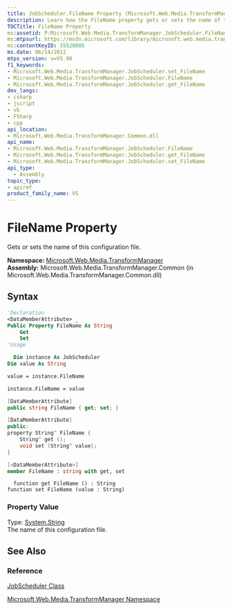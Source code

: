 ```yaml
---
title: JobScheduler.FileName Property (Microsoft.Web.Media.TransformManager)
description: Learn how the FileName property gets or sets the name of this configuration file.
TOCTitle: FileName Property
ms:assetid: P:Microsoft.Web.Media.TransformManager.JobScheduler.FileName
ms:mtpsurl: https://msdn.microsoft.com/library/microsoft.web.media.transformmanager.jobscheduler.filename(v=VS.90)
ms:contentKeyID: 35520805
ms.date: 06/14/2012
mtps_version: v=VS.90
f1_keywords:
- Microsoft.Web.Media.TransformManager.JobScheduler.set_FileName
- Microsoft.Web.Media.TransformManager.JobScheduler.FileName
- Microsoft.Web.Media.TransformManager.JobScheduler.get_FileName
dev_langs:
- csharp
- jscript
- vb
- FSharp
- cpp
api_location:
- Microsoft.Web.Media.TransformManager.Common.dll
api_name:
- Microsoft.Web.Media.TransformManager.JobScheduler.FileName
- Microsoft.Web.Media.TransformManager.JobScheduler.get_FileName
- Microsoft.Web.Media.TransformManager.JobScheduler.set_FileName
api_type:
  - Assembly
topic_type:
- apiref
product_family_name: VS
---
```


# FileName Property

Gets or sets the name of this configuration file.

**Namespace:**  [Microsoft.Web.Media.TransformManager](microsoft-web-media-transformmanager-namespace.md)  
**Assembly:**  Microsoft.Web.Media.TransformManager.Common (in Microsoft.Web.Media.TransformManager.Common.dll)

## Syntax

```vb
'Declaration
<DataMemberAttribute> _
Public Property FileName As String
    Get
    Set
'Usage

  Dim instance As JobScheduler
Dim value As String

value = instance.FileName

instance.FileName = value
```

```csharp
[DataMemberAttribute]
public string FileName { get; set; }
```

```cpp
[DataMemberAttribute]
public:
property String^ FileName {
    String^ get ();
    void set (String^ value);
}
```

``` fsharp
[<DataMemberAttribute>]
member FileName : string with get, set
```

```jscript
  function get FileName () : String
function set FileName (value : String)
```

### Property Value

Type: [System.String](https://msdn.microsoft.com/library/s1wwdcbf)  
The name of this configuration file.  

## See Also

### Reference

[JobScheduler Class](jobscheduler-class-microsoft-web-media-transformmanager.md)

[Microsoft.Web.Media.TransformManager Namespace](microsoft-web-media-transformmanager-namespace.md)
